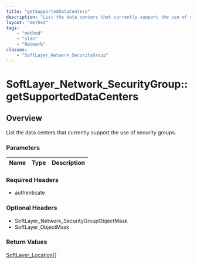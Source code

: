 ```yaml
---
title: "getSupportedDataCenters"
description: "List the data centers that currently support the use of security groups."
layout: "method"
tags:
    - "method"
    - "sldn"
    - "Network"
classes:
    - "SoftLayer_Network_SecurityGroup"
---
```

# SoftLayer_Network_SecurityGroup::getSupportedDataCenters
## Overview 
List the data centers that currently support the use of security groups. 

### Parameters 
|Name | Type | Description |
| --- | --- | --- |


### Required Headers
* authenticate

### Optional Headers
* SoftLayer_Network_SecurityGroupObjectMask
* SoftLayer_ObjectMask

### Return Values
<a href='/reference/datatypes/SoftLayer_Location'>SoftLayer_Location[] </a>

